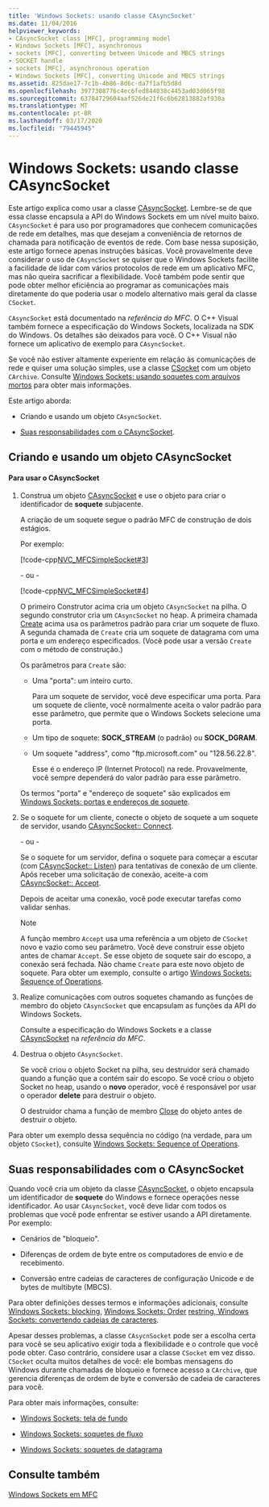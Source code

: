 ```yaml
---
title: 'Windows Sockets: usando classe CAsyncSocket'
ms.date: 11/04/2016
helpviewer_keywords:
- CAsyncSocket class [MFC], programming model
- Windows Sockets [MFC], asynchronous
- sockets [MFC], converting between Unicode and MBCS strings
- SOCKET handle
- sockets [MFC], asynchronous operation
- Windows Sockets [MFC], converting Unicode and MBCS strings
ms.assetid: 825dae17-7c1b-4b86-8d6c-da7f1afb5d8d
ms.openlocfilehash: 3977308776c4ec6fed844038c4453ad03d065f98
ms.sourcegitcommit: 63784729604aaf526de21f6c6b62813882af930a
ms.translationtype: MT
ms.contentlocale: pt-BR
ms.lasthandoff: 03/17/2020
ms.locfileid: "79445945"
---
```

# <a name="windows-sockets-using-class-casyncsocket"></a>Windows Sockets: usando classe CAsyncSocket

Este artigo explica como usar a classe [CAsyncSocket](../mfc/reference/casyncsocket-class.md). Lembre-se de que essa classe encapsula a API do Windows Sockets em um nível muito baixo. `CAsyncSocket` é para uso por programadores que conhecem comunicações de rede em detalhes, mas que desejam a conveniência de retornos de chamada para notificação de eventos de rede. Com base nessa suposição, este artigo fornece apenas instruções básicas. Você provavelmente deve considerar o uso de `CAsyncSocket` se quiser que o Windows Sockets facilite a facilidade de lidar com vários protocolos de rede em um aplicativo MFC, mas não queira sacrificar a flexibilidade. Você também pode sentir que pode obter melhor eficiência ao programar as comunicações mais diretamente do que poderia usar o modelo alternativo mais geral da classe `CSocket`.

`CAsyncSocket` está documentado na *referência do MFC*. O C++ Visual também fornece a especificação do Windows Sockets, localizada na SDK do Windows. Os detalhes são deixados para você. O C++ Visual não fornece um aplicativo de exemplo para `CAsyncSocket`.

Se você não estiver altamente experiente em relação às comunicações de rede e quiser uma solução simples, use a classe [CSocket](../mfc/reference/csocket-class.md) com um objeto `CArchive`. Consulte [Windows Sockets: usando soquetes com arquivos mortos](../mfc/windows-sockets-using-sockets-with-archives.md) para obter mais informações.

Este artigo aborda:

- Criando e usando um objeto `CAsyncSocket`.

- [Suas responsabilidades com o CAsyncSocket](#_core_your_responsibilities_with_casyncsocket).

##  <a name="_core_creating_and_using_a_casyncsocket_object"></a>Criando e usando um objeto CAsyncSocket

#### <a name="to-use-casyncsocket"></a>Para usar o CAsyncSocket

1. Construa um objeto [CAsyncSocket](../mfc/reference/casyncsocket-class.md) e use o objeto para criar o identificador de **soquete** subjacente.

   A criação de um soquete segue o padrão MFC de construção de dois estágios.

   Por exemplo:

   [!code-cpp[NVC_MFCSimpleSocket#3](../mfc/codesnippet/cpp/windows-sockets-using-class-casyncsocket_1.cpp)]

     \- ou -

   [!code-cpp[NVC_MFCSimpleSocket#4](../mfc/codesnippet/cpp/windows-sockets-using-class-casyncsocket_2.cpp)]

   O primeiro Construtor acima cria um objeto `CAsyncSocket` na pilha. O segundo construtor cria um `CAsyncSocket` no heap. A primeira chamada [Create](../mfc/reference/casyncsocket-class.md#create) acima usa os parâmetros padrão para criar um soquete de fluxo. A segunda chamada de `Create` cria um soquete de datagrama com uma porta e um endereço especificados. (Você pode usar a versão `Create` com o método de construção.)

   Os parâmetros para `Create` são:

   - Uma "porta": um inteiro curto.

      Para um soquete de servidor, você deve especificar uma porta. Para um soquete de cliente, você normalmente aceita o valor padrão para esse parâmetro, que permite que o Windows Sockets selecione uma porta.

   - Um tipo de soquete: **SOCK_STREAM** (o padrão) ou **SOCK_DGRAM**.

   - Um soquete "address", como "ftp.microsoft.com" ou "128.56.22.8".

      Esse é o endereço IP (Internet Protocol) na rede. Provavelmente, você sempre dependerá do valor padrão para esse parâmetro.

   Os termos "porta" e "endereço de soquete" são explicados em [Windows Sockets: portas e endereços de soquete](../mfc/windows-sockets-ports-and-socket-addresses.md).

1. Se o soquete for um cliente, conecte o objeto de soquete a um soquete de servidor, usando [CAsyncSocket:: Connect](../mfc/reference/casyncsocket-class.md#connect).

     \- ou -

   Se o soquete for um servidor, defina o soquete para começar a escutar (com [CAsyncSocket:: Listen](../mfc/reference/casyncsocket-class.md#listen)) para tentativas de conexão de um cliente. Após receber uma solicitação de conexão, aceite-a com [CAsyncSocket:: Accept](../mfc/reference/casyncsocket-class.md#accept).

   Depois de aceitar uma conexão, você pode executar tarefas como validar senhas.

    > [!NOTE]
    >  A função membro `Accept` usa uma referência a um objeto de `CSocket` novo e vazio como seu parâmetro. Você deve construir esse objeto antes de chamar `Accept`. Se esse objeto de soquete sair do escopo, a conexão será fechada. Não chame `Create` para este novo objeto de soquete. Para obter um exemplo, consulte o artigo [Windows Sockets: Sequence of Operations](../mfc/windows-sockets-sequence-of-operations.md).

1. Realize comunicações com outros soquetes chamando as funções de membro do objeto `CAsyncSocket` que encapsulam as funções da API do Windows Sockets.

   Consulte a especificação do Windows Sockets e a classe [CAsyncSocket](../mfc/reference/casyncsocket-class.md) na *referência do MFC*.

1. Destrua o objeto `CAsyncSocket`.

   Se você criou o objeto Socket na pilha, seu destruidor será chamado quando a função que a contém sair do escopo. Se você criou o objeto Socket no heap, usando o **novo** operador, você é responsável por usar o operador **delete** para destruir o objeto.

   O destruidor chama a função de membro [Close](../mfc/reference/casyncsocket-class.md#close) do objeto antes de destruir o objeto.

Para obter um exemplo dessa sequência no código (na verdade, para um objeto `CSocket`), consulte [Windows Sockets: Sequence of Operations](../mfc/windows-sockets-sequence-of-operations.md).

##  <a name="_core_your_responsibilities_with_casyncsocket"></a>Suas responsabilidades com o CAsyncSocket

Quando você cria um objeto da classe [CAsyncSocket](../mfc/reference/casyncsocket-class.md), o objeto encapsula um identificador de **soquete** do Windows e fornece operações nesse identificador. Ao usar `CAsyncSocket`, você deve lidar com todos os problemas que você pode enfrentar se estiver usando a API diretamente. Por exemplo:

- Cenários de "bloqueio".

- Diferenças de ordem de byte entre os computadores de envio e de recebimento.

- Conversão entre cadeias de caracteres de configuração Unicode e de bytes de multibyte (MBCS).

Para obter definições desses termos e informações adicionais, consulte [Windows Sockets: blocking](../mfc/windows-sockets-blocking.md), [Windows Sockets: Order](../mfc/windows-sockets-byte-ordering.md) [restring, Windows Sockets: convertendo cadeias de caracteres](../mfc/windows-sockets-converting-strings.md).

Apesar desses problemas, a classe `CAsycnSocket` pode ser a escolha certa para você se seu aplicativo exigir toda a flexibilidade e o controle que você pode obter. Caso contrário, considere usar a classe `CSocket` em vez disso. `CSocket` oculta muitos detalhes de você: ele bombas mensagens do Windows durante chamadas de bloqueio e fornece acesso a `CArchive`, que gerencia diferenças de ordem de byte e conversão de cadeia de caracteres para você.

Para obter mais informações, consulte:

- [Windows Sockets: tela de fundo](../mfc/windows-sockets-background.md)

- [Windows Sockets: soquetes de fluxo](../mfc/windows-sockets-stream-sockets.md)

- [Windows Sockets: soquetes de datagrama](../mfc/windows-sockets-datagram-sockets.md)

## <a name="see-also"></a>Consulte também

[Windows Sockets em MFC](../mfc/windows-sockets-in-mfc.md)
